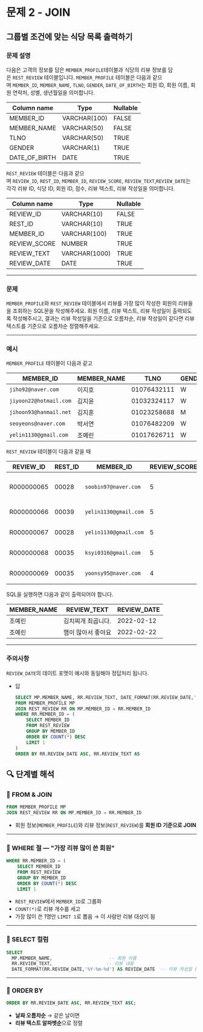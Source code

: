 # 문제 2 - JOIN

## 그룹별 조건에 맞는 식당 목록 출력하기

### **문제 설명**

다음은 고객의 정보를 담은 `MEMBER_PROFILE`테이블과 식당의 리뷰 정보를 담은 `REST_REVIEW` 테이블입니다. `MEMBER_PROFILE` 테이블은 다음과 같으며 `MEMBER_ID`, `MEMBER_NAME`, `TLNO`, `GENDER`, `DATE_OF_BIRTH`는 회원 ID, 회원 이름, 회원 연락처, 성별, 생년월일을 의미합니다.

| Column name | Type | Nullable |
| --- | --- | --- |
| MEMBER_ID | VARCHAR(100) | FALSE |
| MEMBER_NAME | VARCHAR(50) | FALSE |
| TLNO | VARCHAR(50) | TRUE |
| GENDER | VARCHAR(1) | TRUE |
| DATE_OF_BIRTH | DATE | TRUE |

`REST_REVIEW` 테이블은 다음과 같으며 `REVIEW_ID`, `REST_ID`, `MEMBER_ID`, `REVIEW_SCORE`, `REVIEW_TEXT`,`REVIEW_DATE`는 각각 리뷰 ID, 식당 ID, 회원 ID, 점수, 리뷰 텍스트, 리뷰 작성일을 의미합니다.

| Column name | Type | Nullable |
| --- | --- | --- |
| REVIEW_ID | VARCHAR(10) | FALSE |
| REST_ID | VARCHAR(10) | TRUE |
| MEMBER_ID | VARCHAR(100) | TRUE |
| REVIEW_SCORE | NUMBER | TRUE |
| REVIEW_TEXT | VARCHAR(1000) | TRUE |
| REVIEW_DATE | DATE | TRUE |

---

### 문제

`MEMBER_PROFILE`와 `REST_REVIEW` 테이블에서 리뷰를 가장 많이 작성한 회원의 리뷰들을 조회하는 SQL문을 작성해주세요. 회원 이름, 리뷰 텍스트, 리뷰 작성일이 출력되도록 작성해주시고, 결과는 리뷰 작성일을 기준으로 오름차순, 리뷰 작성일이 같다면 리뷰 텍스트를 기준으로 오름차순 정렬해주세요.

---

### 예시

`MEMBER_PROFILE` 테이블이 다음과 같고

| MEMBER_ID | MEMBER_NAME | TLNO | GENDER | DATE_OF_BIRTH |
| --- | --- | --- | --- | --- |
| `jiho92@naver.com` | 이지호 | 01076432111 | W | 1992-02-12 |
| `jiyoon22@hotmail.com` | 김지윤 | 01032324117 | W | 1992-02-22 |
| `jihoon93@hanmail.net` | 김지훈 | 01023258688 | M | 1993-02-23 |
| `seoyeons@naver.com` | 박서연 | 01076482209 | W | 1993-03-16 |
| `yelin1130@gmail.com` | 조예린 | 01017626711 | W | 1990-11-30 |

`REST_REVIEW` 테이블이 다음과 같을 때

| REVIEW_ID | REST_ID | MEMBER_ID | REVIEW_SCORE | REVIEW_TEXT | REVIEW_DATE |
| --- | --- | --- | --- | --- | --- |
| R000000065 | 00028 | `soobin97@naver.com` | 5 | 부찌 국물에서 샤브샤브 맛이나고 깔끔 | 2022-04-12 |
| R000000066 | 00039 | `yelin1130@gmail.com` | 5 | 김치찌개 최곱니다. | 2022-02-12 |
| R000000067 | 00028 | `yelin1130@gmail.com` | 5 | 햄이 많아서 좋아요 | 2022-02-22 |
| R000000068 | 00035 | `ksyi0316@gmail.com` | 5 | 숙성회가 끝내줍니다. | 2022-02-15 |
| R000000069 | 00035 | `yoonsy95@naver.com` | 4 | 비린내가 전혀없어요. | 2022-04-16 |

SQL을 실행하면 다음과 같이 출력되어야 합니다.

| MEMBER_NAME | REVIEW_TEXT | REVIEW_DATE |
| --- | --- | --- |
| 조예린 | 김치찌개 최곱니다. | 2022-02-12 |
| 조예린 | 햄이 많아서 좋아요 | 2022-02-22 |

---

### 주의사항

`REVIEW_DATE`의 데이트 포맷이 예시와 동일해야 정답처리 됩니다.

- 답
    
    ```sql
    SELECT MP.MEMBER_NAME, RR.REVIEW_TEXT, DATE_FORMAT(RR.REVIEW_DATE,'%Y-%m-%d') AS REVIEW_DATE
    FROM MEMBER_PROFILE MP
    JOIN REST_REVIEW RR ON MP.MEMBER_ID = RR.MEMBER_ID
    WHERE RR.MEMBER_ID = (
        SELECT MEMBER_ID
        FROM REST_REVIEW
        GROUP BY MEMBER_ID
        ORDER BY COUNT(*) DESC
        LIMIT 1
    )
    ORDER BY RR.REVIEW_DATE ASC, RR.REVIEW_TEXT AS
    ```
    

## 🔍 단계별 해석

### 📌 FROM & JOIN

```sql
FROM MEMBER_PROFILE MP
JOIN REST_REVIEW RR ON MP.MEMBER_ID = RR.MEMBER_ID
```

- 회원 정보(`MEMBER_PROFILE`)와 리뷰 정보(`REST_REVIEW`)를 **회원 ID 기준으로 JOIN**

---

### 📌 WHERE 절 — "가장 리뷰 많이 쓴 회원"

```sql
WHERE RR.MEMBER_ID = (
    SELECT MEMBER_ID
    FROM REST_REVIEW
    GROUP BY MEMBER_ID
    ORDER BY COUNT(*) DESC
    LIMIT 1

```

- `REST_REVIEW`에서 `MEMBER_ID`로 그룹화
- `COUNT(*)`로 리뷰 개수를 세고
- 가장 많이 쓴 1명만 `LIMIT 1`로 뽑음 → 이 사람만 리뷰 대상이 됨

---

### 📌 SELECT 컬럼

```sql
SELECT
  MP.MEMBER_NAME,                     -- 회원 이름
  RR.REVIEW_TEXT,                    -- 리뷰 내용
  DATE_FORMAT(RR.REVIEW_DATE,'%Y-%m-%d') AS REVIEW_DATE  -- 리뷰 작성일 (YYYY-MM-DD 포맷)
```

---

### 📌 ORDER BY

```sql
ORDER BY RR.REVIEW_DATE ASC, RR.REVIEW_TEXT ASC;
```

- **날짜 오름차순** → 같은 날이면
- **리뷰 텍스트 알파벳순**으로 정렬